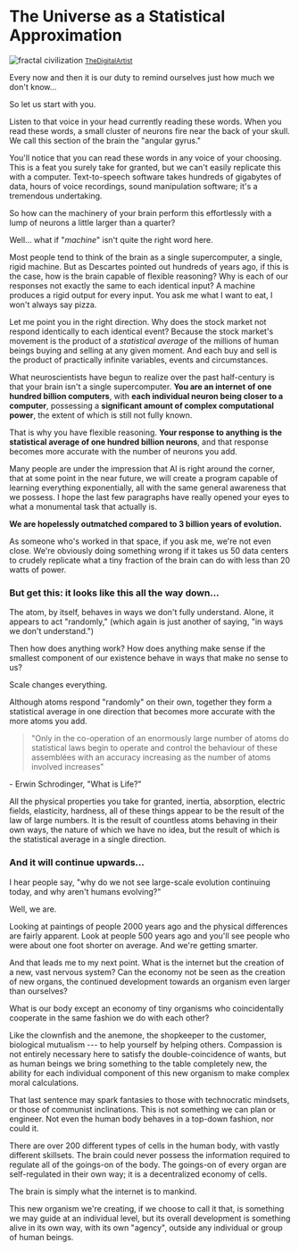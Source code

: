 # The Universe as a Statistical Approximation

![fractal civilization](https://substackcdn.com/image/fetch/f_auto,q_auto:good,fl_progressive:steep/https%3A%2F%2Fbucketeer-e05bbc84-baa3-437e-9518-adb32be77984.s3.amazonaws.com%2Fpublic%2Fimages%2F6d93f790-9a76-4417-9942-8428eb5715c8_885x720.jpeg)
<small>[TheDigitalArtist](https://pixabay.com/users/thedigitalartist-202249/)</small>

Every now and then it is our duty to remind ourselves just how much we
don\'t know...

So let us start with you.

Listen to that voice in your head currently reading these words. When
you read these words, a small cluster of neurons fire near the back of
your skull. We call this section of the brain the \"angular gyrus.\"

You\'ll notice that you can read these words in any voice of your
choosing. This is a feat you surely take for granted, but we can\'t
easily replicate this with a computer. Text-to-speech software takes
hundreds of gigabytes of data, hours of voice recordings, sound
manipulation software; it\'s a tremendous undertaking.

So how can the machinery of your brain perform this effortlessly with a
lump of neurons a little larger than a quarter?

Well\... what if \"*machine*\" isn\'t quite the right word here.

Most people tend to think of the brain as a single supercomputer, a
single, rigid machine. But as Descartes pointed out hundreds of years
ago, if this is the case, how is the brain capable of flexible
reasoning? Why is each of our responses not exactly the same to each
identical input? A machine produces a rigid output for every input. You
ask me what I want to eat, I won\'t always say pizza.

Let me point you in the right direction. Why does the stock market not
respond identically to each identical event? Because the stock market's
movement is the product of a *statistical average* of the millions of
human beings buying and selling at any given moment. And each buy and
sell is the product of practically infinite variables, events and
circumstances.

What neuroscientists have begun to realize over the past half-century is
that your brain isn\'t a single supercomputer. **You are an internet**
**of one hundred billion computers**, with **each individual neuron
being closer to a computer**, possessing a **significant amount of
complex computational power**, the extent of which is still not fully
known.

That is why you have flexible reasoning. **Your response to anything is
the statistical average of one hundred billion neurons**, and that
response becomes more accurate with the number of neurons you add.

Many people are under the impression that AI is right around the corner,
that at some point in the near future, we will create a program capable
of learning everything exponentially, all with the same general
awareness that we possess. I hope the last few paragraphs have really
opened your eyes to what a monumental task that actually is.

**We are hopelessly outmatched compared to 3 billion years of
evolution.**

As someone who's worked in that space, if you ask me, we\'re not even
close. We\'re obviously doing something wrong if it takes us 50 data
centers to crudely replicate what a tiny fraction of the brain can do
with less than 20 watts of power.

### But get this: **it looks like this all the way down\...**

The atom, by itself, behaves in ways we don\'t fully understand. Alone,
it appears to act \"randomly,\" (which again is just another of saying,
\"in ways we don\'t understand.\") 

Then how does anything work? How does anything make sense if the
smallest component of our existence behave in ways that make no sense to
us?

Scale changes everything.

Although atoms respond \"randomly\" on their own, together they form a
statistical average in one direction that becomes more accurate with the
more atoms you add.

> \"Only in the co-operation of an enormously large number of atoms do
> statistical laws begin to operate and control the behaviour of these
> assemblées with an accuracy increasing as the number of atoms involved
> increases\"

\- Erwin Schrodinger, \"What is Life?\"

All the physical properties you take for granted, inertia, absorption,
electric fields, elasticity, hardness, all of these things appear to be
the result of the law of large numbers. It is the result of countless
atoms behaving in their own ways, the nature of which we have no idea,
but the result of which is the statistical average in a single
direction.

### And it will continue upwards...

I hear people say, "why do we not see large-scale evolution continuing
today, and why aren't humans evolving?"

Well, we are.

Looking at paintings of people 2000 years ago and the physical
differences are fairly apparent. Look at people 500 years ago and you'll
see people who were about one foot shorter on average. And we're getting
smarter.

And that leads me to my next point. What is the internet but the
creation of a new, vast nervous system? Can the economy not be seen as
the creation of new organs, the continued development towards an
organism even larger than ourselves?

What is our body except an economy of tiny organisms who coincidentally
cooperate in the same fashion we do with each other?

Like the clownfish and the anemone, the shopkeeper to the customer,
biological mutualism --- to help yourself by helping others. Compassion
is not entirely necessary here to satisfy the double-coincidence of
wants, but as human beings we bring something to the table completely
new, the ability for each individual component of this new organism to
make complex moral calculations.

That last sentence may spark fantasies to those with technocratic
mindsets, or those of communist inclinations. This is not something we
can plan or engineer. Not even the human body behaves in a top-down
fashion, nor could it.

There are over 200 different types of cells in the human body, with
vastly different skillsets. The brain could never possess the
information required to regulate all of the goings-on of the body. The
goings-on of every organ are self-regulated in their own way; it is a
decentralized economy of cells.

The brain is simply what the internet is to mankind.

This new organism we're creating, if we choose to call it that, is
something we may guide at an individual level, but its overall
development is something alive in its own way, with its own "agency",
outside any individual or group of human beings.
